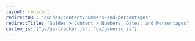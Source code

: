 ```yaml
---
layout: redirect
redirectURL: "guides/content/numbers-and-percentages"
redirectTitle: "Guides > Content > Numbers, Dates, and Percentages"
custom_js: ["ga/ga-tracker.js", "ga/generic.js"]
---
```

